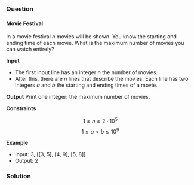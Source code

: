 ### Question
#### Movie Festival
In a movie festival $n$ movies will be shown. You know the starting and ending time of each movie. What is the maximum number of movies you can watch entirely?

**Input**
- The first input line has an integer $n$ the number of movies.
- After this, there are $n$ lines that describe the movies. Each line has two integers $a$ and $b$ the starting and ending times of a movie.

**Output**
Print one integer: the maximum number of movies.

**Constraints**

$$ 1 \le n \le 2 \cdot 10^5 $$
$$ 1 \le a < b \le 10^9 $$

**Example**
- Input: 3, [[3, 5], [4, 9], [5, 8]]
- Output: 2

### Solution